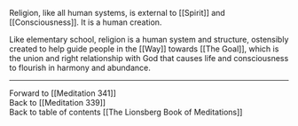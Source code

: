 Religion, like all human systems, is external to [[Spirit]] and [[Consciousness]]. It is a human creation. 

Like elementary school, religion is a human system and structure, ostensibly created to help guide people in the [[Way]] towards [[The Goal]], which is the union and right relationship with God that causes life and consciousness to flourish in harmony and abundance. 

___

Forward to [[Meditation 341]]  
Back to [[Meditation 339]]  
Back to table of contents [[The Lionsberg Book of Meditations]]  